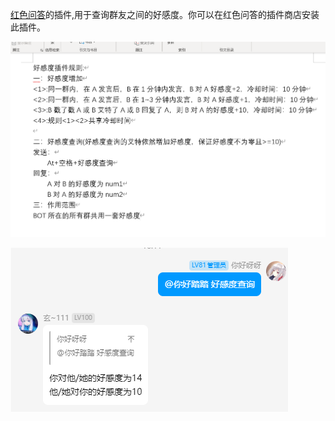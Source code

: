 [红色问答](https://github.com/super1207/redreply)的插件,用于查询群友之间的好感度。你可以在红色问答的插件商店安装此插件。

![alt text](8e962a953fffcba3b5dc3e15ec86277e.png)

![alt text](QQ_1721637195482.png)